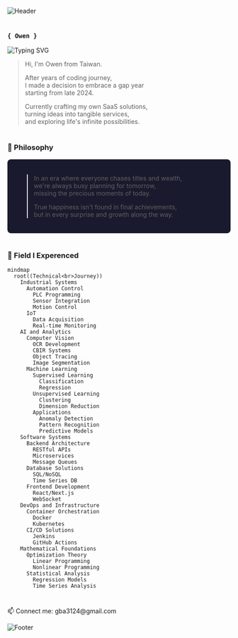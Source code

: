 ![Header](https://capsule-render.vercel.app/api?type=cylinder&color=0:1a1a2e,40:16213E,70:2C3E50,100:34495E&height=200&section=header&text=Welcome%20Here%20🌌&fontSize=70&animation=twinkling&desc=There's%20a%20reason%20you%20found%20me%20in%20this%20vast%20universe&descAlignY=75&fontColor=E0E0E0)

<div style="margin: 40px 0">

### `{ Owen }` 
![Typing SVG](https://readme-typing-svg.herokuapp.com?font=Fira+Code&pause=500&duration=2000&color=7A28F7&random=false&width=435&lines=System+Architect+Design;Mensa+Member;AI/SW+Engineer;Person)

> Hi, I'm Owen from Taiwan.
> 
> After years of coding journey,  
> I made a decision to embrace a gap year  
> starting from late 2024.
> 
> Currently crafting my own SaaS solutions,  
> turning ideas into tangible services,  
> and exploring life's infinite possibilities.

<div style="margin: 40px 0">

### 💭 Philosophy

<div style="padding: 20px; border-radius: 8px; background-color: #1a1a2e; color: #E0E0E0">

> In an era where everyone chases titles and wealth,  
> we're always busy planning for tomorrow,  
> missing the precious moments of today.  
>   
> True happiness isn't found in final achievements,  
> but in every surprise and growth along the way.  

</div>
</div>

### 🎯 Field I Experenced

```mermaid
mindmap
  root((Technical<br>Journey))
    Industrial Systems
      Automation Control
        PLC Programming
        Sensor Integration
        Motion Control
      IoT
        Data Acquisition
        Real-time Monitoring
    AI and Analytics
      Computer Vision
        OCR Development
        CBIR Systems
        Object Tracing
        Image Segmentation
      Machine Learning
        Supervised Learning
          Classification
          Regression
        Unsupervised Learning
          Clustering
          Dimension Reduction
        Applications
          Anomaly Detection
          Pattern Recognition
          Predictive Models
    Software Systems
      Backend Architecture
        RESTful APIs
        Microservices
        Message Queues
      Database Solutions
        SQL/NoSQL
        Time Series DB
      Frontend Development
        React/Next.js
        WebSocket
    DevOps and Infrastructure
      Container Orchestration
        Docker
        Kubernetes
      CI/CD Solutions
        Jenkins
        GitHub Actions
    Mathematical Foundations
      Optimization Theory
        Linear Programming
        Nonlinear Programming
      Statistical Analysis
        Regression Models
        Time Series Analysis
```

</div> <div style="margin: 30px 0">
📫 Connect me: gba3124@gmail.com

![Footer](https://capsule-render.vercel.app/api?type=waving&color=0:1a1a2e,40:16213E,70:2C3E50,100:34495E&height=100&section=footer)
